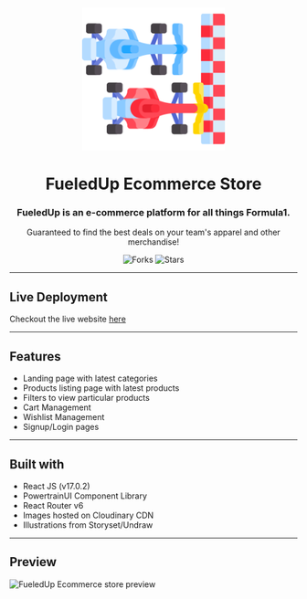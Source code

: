 <div align="center">

<img src="/src/assets/README.png" alt="FueledUp Ecommerce store logo" width="250px" height="250px" />
  
# FueledUp Ecommerce Store

### FueledUp is an e-commerce platform for all things Formula1. 


Guaranteed to find the best deals on your team's apparel and other merchandise!

![Forks](https://img.shields.io/github/forks/Hamdrive/FueledUp-React)
![Stars](https://img.shields.io/github/stars/Hamdrive/FueledUp-React)

</div>


<!-- 
---

## How to install and run locally ?

```
$ git clone https://github.com/Hamdrive/Fueledup-react.git
$ cd fueledup-react
$ npm install
$ npm start
``` -->

---

## Live Deployment

Checkout the live website [here](https://fueledup-store.netlify.app/)

---

## Features

- Landing page with latest categories
- Products listing page with latest products
- Filters to view particular products
- Cart Management 
- Wishlist Management
- Signup/Login pages

---

## Built with

- React JS (v17.0.2)
- PowertrainUI Component Library
- React Router v6
- Images hosted on Cloudinary CDN
- Illustrations from Storyset/Undraw

---

## Preview

<img src="/src/assets/Preview.gif" alt="FueledUp Ecommerce store preview" />



